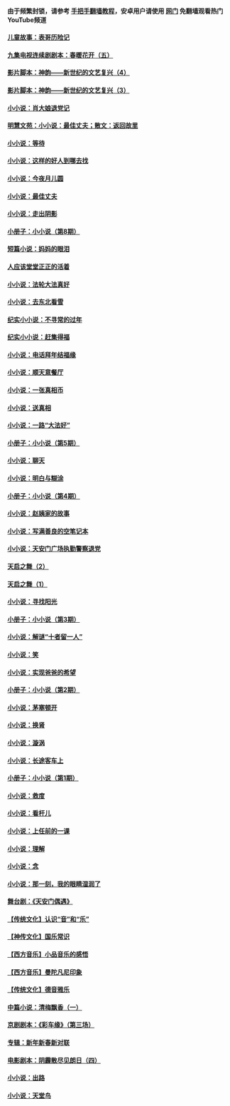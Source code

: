 #### 由于频繁封锁，请参考 [手把手翻墙教程](https://github.com/gfw-breaker/guides/wiki/)，安卓用户请使用 [网门](https://github.com/gfw-breaker/nogfw/blob/master/dl.md?t=05080900) 免翻墙观看热门YouTube频道 

#### [儿童故事：表哥历险记](../pages/328/383535.md?t=05080900) 

#### [九集电视连续剧剧本：春暖花开（五）](../pages/328/275919.md?t=05080900) 

#### [影片脚本：神韵——新世纪的文艺复兴（4）](../pages/328/266089.md?t=05080900) 

#### [影片脚本：神韵——新世纪的文艺复兴（3）](../pages/328/266087.md?t=05080900) 

#### [小小说：肖大娘退党记](../pages/328/239807.md?t=05080900) 

#### [明慧文苑：小小说：最佳丈夫；散文：返回故里](../pages/328/3439.md?t=05080900) 

#### [小小说：等待](../pages/328/223927.md?t=05080900) 

#### [小小说：这样的好人到哪去找](../pages/328/209396.md?t=05080900) 

#### [小小说：今夜月儿圆](../pages/328/193588.md?t=05080900) 

#### [小小说：最佳丈夫](../pages/328/190938.md?t=05080900) 

#### [小小说：走出阴影](../pages/328/190744.md?t=05080900) 

#### [小册子：小小说（第8期）](../pages/328/188202.md?t=05080900) 

#### [短篇小说：妈妈的眼泪](../pages/328/187712.md?t=05080900) 

#### [人应该堂堂正正的活着](../pages/328/182430.md?t=05080900) 

#### [小小说：法轮大法真好](../pages/328/174669.md?t=05080900) 

#### [小小说：去东北看雪](../pages/328/173882.md?t=05080900) 

#### [纪实小小说：不寻常的过年](../pages/328/173187.md?t=05080900) 

#### [纪实小小说：赶集得福](../pages/328/172652.md?t=05080900) 

#### [小小说：电话拜年结福缘](../pages/328/172533.md?t=05080900) 

#### [小小说：顺天意餐厅](../pages/328/170182.md?t=05080900) 

#### [小小说：一张真相币](../pages/328/169410.md?t=05080900) 

#### [小小说：送真相](../pages/328/166713.md?t=05080900) 

#### [小小说：一路“大法好”](../pages/328/162016.md?t=05080900) 

#### [小册子：小小说（第5期）](../pages/328/161131.md?t=05080900) 

#### [小小说：聊天](../pages/328/159640.md?t=05080900) 

#### [小小说：明白与糊涂](../pages/328/158101.md?t=05080900) 

#### [小册子：小小说（第4期）](../pages/328/158006.md?t=05080900) 

#### [小小说：赵姨家的故事](../pages/328/157843.md?t=05080900) 

#### [小小说：写满善良的空笔记本](../pages/328/157382.md?t=05080900) 

#### [小小说：天安门广场执勤警察退党](../pages/328/156982.md?t=05080900) 

#### [天启之舞（2）](../pages/328/153440.md?t=05080900) 

#### [天启之舞（1）](../pages/328/153439.md?t=05080900) 

#### [小小说：寻找阳光](../pages/328/153065.md?t=05080900) 

#### [小册子：小小说（第3期）](../pages/328/151715.md?t=05080900) 

#### [小小说：解谜“十者留一人”](../pages/328/148967.md?t=05080900) 

#### [小小说：笑](../pages/328/148905.md?t=05080900) 

#### [小小说：实现爸爸的希望](../pages/328/148096.md?t=05080900) 

#### [小册子：小小说（第2期）](../pages/328/147214.md?t=05080900) 

#### [小小说：茅塞顿开](../pages/328/147030.md?t=05080900) 

#### [小小说：换肾](../pages/328/146770.md?t=05080900) 

#### [小小说：漩涡](../pages/328/146683.md?t=05080900) 

#### [小小说：长途客车上](../pages/328/145076.md?t=05080900) 

#### [小册子：小小说（第1期）](../pages/328/143963.md?t=05080900) 

#### [小小说：救度](../pages/328/143927.md?t=05080900) 

#### [小小说：看杆儿](../pages/328/142137.md?t=05080900) 

#### [小小说：上任前的一课](../pages/328/140808.md?t=05080900) 

#### [小小说：理解](../pages/328/140476.md?t=05080900) 

#### [小小说：念](../pages/328/139513.md?t=05080900) 

#### [小小说：那一刻，我的眼睛湿润了](../pages/328/138476.md?t=05080900) 

#### [舞台剧：《天安门偶遇》](../pages/328/117155.md?t=05080900) 

#### [【传统文化】认识“音”和“乐”](../pages/328/108667.md?t=05080900) 

#### [【神传文化】国乐常识](../pages/328/104225.md?t=05080900) 

#### [【西方音乐】小品音乐的感悟](../pages/328/102924.md?t=05080900) 

#### [【西方音乐】曼陀凡尼印象](../pages/328/102922.md?t=05080900) 

#### [【传统文化】德音雅乐](../pages/328/102923.md?t=05080900) 

#### [中篇小说：清梅飘香（一）](../pages/328/101058.md?t=05080900) 

#### [京剧剧本：《彩车缘》（第三场）](../pages/328/96434.md?t=05080900) 

#### [专辑：新年新春新对联](../pages/328/94991.md?t=05080900) 

#### [电影剧本：阴霾散尽见朗日（四）](../pages/328/87081.md?t=05080900) 

#### [小小说：出路](../pages/328/84848.md?t=05080900) 

#### [小小说：天堂鸟](../pages/328/83084.md?t=05080900) 


